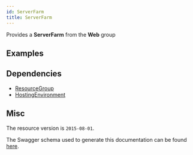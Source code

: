 ```yaml
---
id: ServerFarm
title: ServerFarm
---
```

Provides a **ServerFarm** from the **Web** group
## Examples
## Dependencies
- [ResourceGroup](../Resources/ResourceGroup.md)
- [HostingEnvironment](../Web/HostingEnvironment.md)
## Misc
The resource version is `2015-08-01`.

The Swagger schema used to generate this documentation can be found [here](https://github.com/Azure/azure-rest-api-specs/tree/main/specification/web/resource-manager/Microsoft.Web/stable/2015-08-01/service.json).

